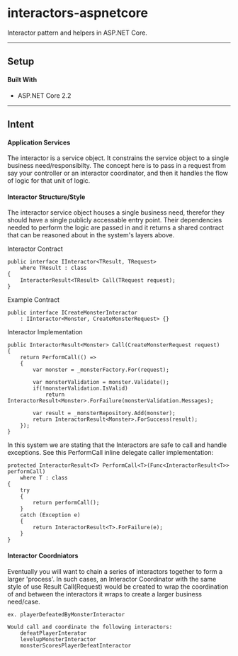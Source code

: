 # interactors-aspnetcore

Interactor pattern and helpers in ASP.NET Core.

---

## Setup 

#### Built With

- ASP.NET Core 2.2

---

## Intent

#### Application Services

The interactor is a service object. It constrains the service object to a single business need/responsibilty. The concept here is to pass in a request from say your controller or an interactor coordinator, and then it handles the flow of logic for that unit of logic.

#### Interactor Structure/Style

The interactor service object houses a single business need, therefor they should have a single publicly accessable entry point. Their dependencies needed to perform the logic are passed in and it returns a shared contract that can be reasoned about in the system's layers above.

Interactor Contract
```
public interface IInteractor<TResult, TRequest>
    where TResult : class
{
    InteractorResult<TResult> Call(TRequest request);
}
```

Example Contract
```
public interface ICreateMonsterInteractor 
    : IInteractor<Monster, CreateMonsterRequest> {}
```

Interactor Implementation
```
public InteractorResult<Monster> Call(CreateMonsterRequest request)
{
    return PerformCall(() => 
    {
        var monster = _monsterFactory.For(request);

        var monsterValidation = monster.Validate();
        if(!monsterValidation.IsValid)
            return InteractorResult<Monster>.ForFailure(monsterValidation.Messages);

        var result = _monsterRepository.Add(monster);
        return InteractorResult<Monster>.ForSuccess(result);
    });
}
```

In this system we are stating that the Interactors are safe to call and handle exceptions. See this PerformCall inline delegate caller implementation:
```
protected InteractorResult<T> PerformCall<T>(Func<InteractorResult<T>> performCall)
    where T : class
{
    try
    {
        return performCall();
    }
    catch (Exception e)
    {
        return InteractorResult<T>.ForFailure(e);
    }
}
```

#### Interactor Coordniators

Eventually you will want to chain a series of interactors together to form a larger 'process'. In such cases, an Interactor Coordinator with the same style of use Result Call(Request) would be created to wrap the coordination of and between the interactors it wraps to create a larger business need/case.

```
ex. playerDefeatedByMonsterInteractor

Would call and coordinate the following interactors:
    defeatPlayerInterator
    levelupMonsterInteractor
    monsterScoresPlayerDefeatInteractor
```

